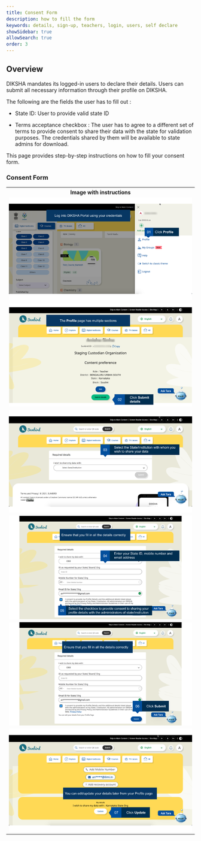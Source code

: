 ```yaml
---
title: Consent Form
description: how to fill the form
keywords: details, sign-up, teachers, login, users, self declare
showSidebar: true
allowSearch: true
order: 3
---
```


## Overview

DIKSHA mandates its logged-in users to declare their details.
Users can submit all necessary information through their profile on DIKSHA.

The following are the fields the user has to fill out :

- State ID: User to provide valid state ID

- Terms acceptance checkbox : The user has to agree to a different set of terms to provide consent to share their data with the state for validation purposes. The credentials shared by them will be available to state admins for download. 

This page provides step-by-step instructions on how to fill your consent form.


### Consent Form

<table>
<tr>
  <th>Image with instructions</th>
</tr>
<tr><td><img src="../images/login/self-declared-profile.png">
</td>
</tr>
<tr><td><img src="../images/login/self-declared-profile1.png">
</td>
</tr>
<tr><td><img src="../images/login/self-declared-profile2.png">
</td>
</tr>
<tr><td><img src="../images/login/self-declared-profile3.png">
</td>
</tr>
<tr><td><img src="../images/login/self-declared-profile4.png">
</td>
</tr>
<tr><td><img src="../images/login/self-declared-profile5.png">
</td>
</tr>
</table>









